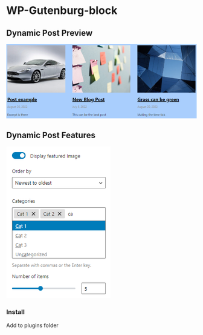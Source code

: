﻿# WP-Gutenburg-block

## Dynamic Post Preview

![Banner preview](https://github.com/MadBones3/WP-Dynamic-post-block/blob/main/img/dynamic-post.png)

## Dynamic Post Features

![Banner preview](https://github.com/MadBones3/WP-Dynamic-post-block/blob/main/img/features-post.png)

### Install

<p>Add to plugins folder</p>
